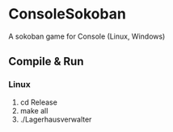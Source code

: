 # ConsoleSokoban

A sokoban game for Console (Linux, Windows)

## Compile & Run
### Linux
1. cd Release
2. make all
3. ./Lagerhausverwalter
